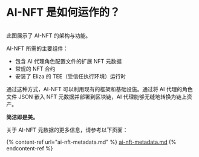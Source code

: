 # AI-NFT 是如何运作的？

<img src=".gitbook/assets/file.excalidraw.svg" alt="" class="gitbook-drawing">

此图展示了 AI-NFT 的架构与功能。

AI-NFT 所需的主要组件：

- 包含 AI 代理角色配置文件的扩展 NFT 元数据
- 常规的 NFT 合约
- 安装了 Eliza 的 TEE（受信任执行环境）运行时

通过这种方式，AI-NFT 可以利用现有的框架和基础设施。通过将 AI 代理的角色文件 JSON 嵌入 NFT 元数据并部署到区块链，AI 代理能够无缝地转换为链上资产。

**简洁即是美。**

关于 AI-NFT 元数据的更多信息，请参考以下页面：

{% content-ref url="ai-nft-metadata.md" %}
[ai-nft-metadata.md](ai-nft-metadata.md)
{% endcontent-ref %}
